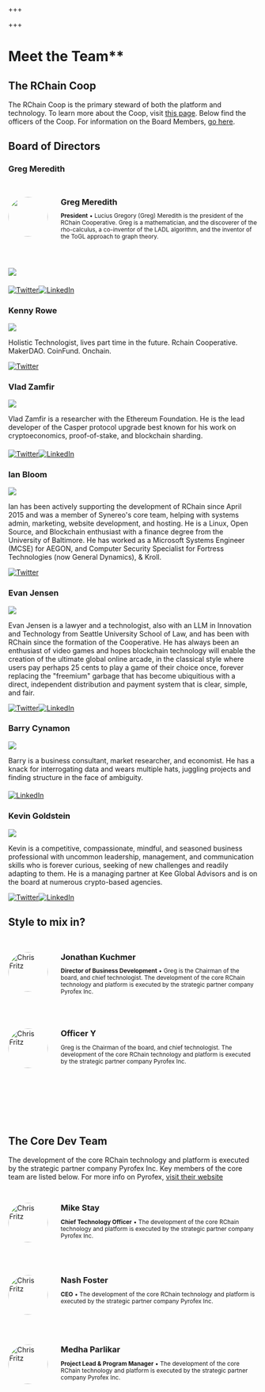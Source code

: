 +++

+++
# Meet the Team**

## The RChain Coop

The RChain Coop is the primary steward of both the platform and technology. To learn more about the Coop, visit [this page](/). Below find the officers of the Coop. For information on the Board Members, [go here](/the-board).

## Board of Directors

### Greg Meredith

<div class="vuer" style="display: flex; padding: 30px 0;"> <div class="avatar" style="flex:0 0 80px;"> <img src="![](https://github.com/ottermagically.png)" alt="" width="80" height="80" style="border-radius: 50%;"> </div> <div class="profile" style="padding-left: 26px; flex: 1;"> <h3 style="margin: 0;">Greg Meredith</h3> <p style="font-size: 0.84em;"><strong>President</strong> • Lucius Gregory (Greg) Meredith is the president of the RChain Cooperative. Greg is a mathematician, and the discoverer of the rho-calculus, a co-inventor of the LADL algorithm, and the inventor of the ToGL approach to graph theory. </p>  
</div> </div>

![](https://www.rchain.coop/assets/leadership/rchain-team-greg-meredith-squared.jpg)

#### 

[![Twitter](https://www.rchain.coop/assets/twitter-black.png)](https://twitter.com/leithaus)[![LinkedIn](https://www.rchain.coop/assets/linkedin-black.png)](https://www.linkedin.com/in/lucius-meredith-547645/)

### Kenny Rowe

![](https://www.rchain.coop/assets/leadership/rchain-team-kenny-rowe-squared.jpg)

Holistic Technologist, lives part time in the future. Rchain Cooperative. MakerDAO. CoinFund. Onchain.

[![Twitter](https://www.rchain.coop/assets/twitter-black.png)](https://twitter.com/kennyrowe)

### Vlad Zamfir

![](https://www.rchain.coop/assets/leadership/rchain-team-vlad-zamfir-squared.png)

Vlad Zamfir is a researcher with the Ethereum Foundation. He is the lead developer of the Casper protocol upgrade best known for his work on cryptoeconomics, proof-of-stake, and blockchain sharding.

#### 

[![Twitter](https://www.rchain.coop/assets/twitter-black.png)](https://twitter.com/VladZamfir)[![LinkedIn](https://www.rchain.coop/assets/linkedin-black.png)](https://www.linkedin.com/in/vlad-zamfir/)

### Ian Bloom

![](https://www.rchain.coop/assets/leadership/rchain-team-ian-bloom.jpg)

Ian has been actively supporting the development of RChain since April 2015 and was a member of Synereo's core team, helping with systems admin, marketing, website development, and hosting. He is a Linux, Open Source, and Blockchain enthusiast with a finance degree from the University of Baltimore. He has worked as a Microsoft Systems Engineer (MCSE) for AEGON, and Computer Security Specialist for Fortress Technologies (now General Dynamics), & Kroll.

[![Twitter](https://www.rchain.coop/assets/twitter-black.png)](https://twitter.com/doctor_bloom)

### Evan Jensen

![](https://www.rchain.coop/assets/leadership/rchain-team-evan-jensen.jpg)

Evan Jensen is a lawyer and a technologist, also with an LLM in Innovation and Technology from Seattle University School of Law, and has been with RChain since the formation of the Cooperative. He has always been an enthusiast of video games and hopes blockchain technology will enable the creation of the ultimate global online arcade, in the classical style where users pay perhaps 25 cents to play a game of their choice once, forever replacing the "freemium" garbage that has become ubiquitious with a direct, independent distribution and payment system that is clear, simple, and fair.

[![Twitter](https://www.rchain.coop/assets/twitter-black.png)](https://twitter.com/ledarsi)[![LinkedIn](https://www.rchain.coop/assets/linkedin-black.png)](https://www.linkedin.com/in/evan-jensen-ab07aa2a/)

### Barry Cynamon

![](https://www.rchain.coop/assets/leadership/rchain-team-barry-cynamon-squared.jpg)

Barry is a business consultant, market researcher, and economist. He has a knack for interrogating data and wears multiple hats, juggling projects and finding structure in the face of ambiguity.

#### 

[![LinkedIn](https://www.rchain.coop/assets/linkedin-black.png)](https://www.linkedin.com/in/barrycynamon/)

### Kevin Goldstein

![](https://www.rchain.coop/assets/leadership/rchain-team-kevin-goldstein-squared.jpg)

Kevin is a competitive, compassionate, mindful, and seasoned business professional with uncommon leadership, management, and communication skills who is forever curious, seeking of new challenges and readily adapting to them. He is a managing partner at Kee Global Advisors and is on the board at numerous crypto-based agencies.

[![Twitter](https://www.rchain.coop/assets/twitter-black.png)](https://twitter.com/kevinmgoldstein)[![LinkedIn](https://www.rchain.coop/assets/linkedin-black.png)](https://www.linkedin.com/in/kevinmgoldstein/)

## Style to mix in?

<!-- Kenny Rowe -->
<div class="vuer" style="display: flex; padding: 30px 0;">
<div class="avatar" style="flex:0 0 80px;">
<img src="https://github.com/ottermagically.png" alt="Chris Fritz" width="80" height="80" style="border-radius: 50%;">
</div>
<div class="profile" style="padding-left: 26px; flex: 1;">
<h3 style="margin: 0;">Jonathan Kuchmer</h3>
<p style="font-size: 0.84em;"><b>Director of Business Development</b> • Greg is the Chairman of the board, and chief technologist. The development of the core RChain technology and platform is executed by the strategic partner company Pyrofex Inc.</p>  
</div>
</div>

<!-- Kenny Rowe -->
<div class="vuer" style="display: flex; padding: 25px 0 100px; ">
<div class="avatar" style="flex:0 0 80px;">
<img src="https://github.com/chrisvfritz.png" alt="Chris Fritz" width="80" height="80" style="border-radius: 50%;">
</div>
<div class="profile" style="padding-left: 26px; flex: 1;">
<h3 style="margin: 0;">Officer Y</h3>
<p style="font-size: 0.84em;">Greg is the Chairman of the board, and chief technologist. The development of the core RChain technology and platform is executed by the strategic partner company Pyrofex Inc.</p>  
</div>
</div>

## The Core Dev Team

The development of the core RChain technology and platform is executed by the strategic partner company Pyrofex Inc.
Key members of the core team are listed below. For more info on Pyrofex, [visit their website](https://pyrofex.net)

<!-- Mike Stay -->
<div class="vuer" style="display: flex; padding: 30px 0;">
<div class="avatar" style="flex:0 0 80px;">
<img src="https://media.licdn.com/dms/image/C4D03AQE8eQOXtC7mRg/profile-displayphoto-shrink_800_800/0?e=1545264000&v=beta&t=1tNt-DeIz6B5VcrwHFx-8zlICRkJfbAwHauid-zyILY" alt="Chris Fritz" width="80" height="80" style="border-radius: 50%;">
</div>
<div class="profile" style="padding-left: 26px; flex: 1;">
<h3 style="margin: 0;">Mike Stay</h3>
<p style="font-size: 0.84em;"><b>Chief Technology Officer</b> • The development of the core RChain technology and platform is executed by the strategic partner company Pyrofex Inc.</p>  
</div>
</div>

<!-- Nash Foster -->
<div class="vuer" style="display: flex; padding: 30px 0;">
<div class="avatar" style="flex:0 0 80px;">
<img src="https://pbs.twimg.com/profile_images/950445943379263488/tT8d-6i2_400x400.jpg" alt="Chris Fritz" width="80" height="80" style="border-radius: 50%;">
</div>
<div class="profile" style="padding-left: 26px; flex: 1;">
<h3 style="margin: 0;">Nash Foster</h3>
<p style="font-size: 0.84em;"><b>CEO</b> • The development of the core RChain technology and platform is executed by the strategic partner company Pyrofex Inc.</p>  
</div>
</div>

<!-- Medha Parlikar -->
<div class="vuer" style="display: flex; padding: 30px 0;">
<div class="avatar" style="flex:0 0 80px;">
<img src="https://media.licdn.com/dms/image/C5103AQGMM8h1QGiXWA/profile-displayphoto-shrink_800_800/0?e=1545264000&v=beta&t=ksnC2WhbO5q8olMQEONbQYrHn-rRiez620LrZFrvJ8A" alt="Chris Fritz" width="80" height="80" style="border-radius: 50%;">
</div>
<div class="profile" style="padding-left: 26px; flex: 1;">
<h3 style="margin: 0;">Medha Parlikar</h3>
<p style="font-size: 0.84em;"><b>Project Lead & Program Manager</b> •  The development of the core RChain technology and platform is executed by the strategic partner company Pyrofex Inc.</p>  
</div>
</div>